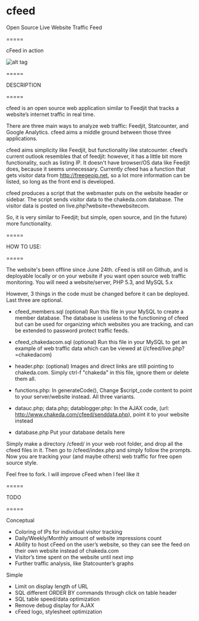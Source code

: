 cfeed
=====

Open Source Live Website Traffic Feed

=====

cFeed in action

![alt tag](http://i.imgur.com/JwA0LkC.png)

=====

DESCRIPTION

=====

cfeed is an open source web application similar to Feedjit that tracks a website’s internet traffic in real time. 

There are three main ways to analyze web traffic: Feedjit, Statcounter, and Google Analytics. cfeed aims a middle ground between those three applications. 

cfeed aims simplicity like Feedjit, but functionality like statcounter. cfeed’s current outlook resembles that of feedjit: however, it has a little bit more functionality, such as listing IP. It doesn't have browser/OS data like Feedjit does, because it seems unnecessary. Currently cfeed has a function that gets visitor data from http://freegeoip.net, so a lot more information can be listed, so long as the front end is developed. 

cfeed produces a script that the webmaster puts on the website header or sidebar. The script sends visitor data to the chakeda.com database. The visitor data is posted on live.php?website=thewebsitecom. 

So, it is very similar to Feedjit; but simple, open source, and (in the future) more functionality. 

=====

HOW TO USE:

=====

The website's been offline since June 24th. cFeed is still on Github, and is deployable locally or on your website if you want open source web traffic monitoring. You will need a website/server, PHP 5.3, and MySQL 5.x

However, 3 things in the code must be changed before it can be deployed. Last three are optional.

 - cfeed_members.sql (optional)
Run this file in your MySQL to create a member database. The database is useless to the functioning of cfeed but can be used for organizing which websites you are tracking, and can be extended to password protect traffic feeds.

- cfeed_chakedacom.sql (optional)
Run this file in your MySQL to get an example of web traffic data which can be viewed at (/cfeed/live.php?=chakedacom)

- header.php: (optional)
Images and direct links are still pointing to chakeda.com. Simply ctrl-f "chakeda" in this file, ignore them or delete them all. 

- functions.php:
In generateCode(), Change $script_code content to point to your server/website instead. All three variants.

- datauc.php; data.php; datablogger.php:
In the AJAX code, (url: http://www.chakeda.com/cfeed/senddata.php), point it to your website instead

- database.php
Put your database details here

Simply make a directory /cfeed/ in your web root folder, and drop all the cfeed files in it. Then go to /cfeed/index.php and simply follow the prompts. Now you are tracking your (and maybe others) web traffic for free open source style.

Feel free to fork. I will improve cFeed when I feel like it


=====

TODO

=====

Conceptual
 - Coloring of IPs for individual visitor tracking
 - Daily/Weekly/Monthly amount of website impressions count
 - Ability to host cFeed on the user’s website, so they can see the feed on their own website instead of chakeda.com
 - Visitor’s time spent on the website until next imp
 - Further traffic analysis, like Statcounter’s graphs

Simple
 - Limit on display length of URL 
 - SQL different ORDER BY commands through click on table header
 - SQL table speed/data optimization
 - Remove debug display for AJAX
 - cFeed logo, stylesheet optimization

